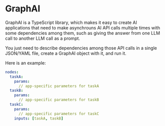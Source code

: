 # GraphAI

GraphAI is a TypeScript library, which makes it easy to create AI applications that need to make asynchrouns AI API calls multiple times with some dependencies among them, such as giving the answer from one LLM call to another LLM call as a prompt. 

You just need to describe dependencies among those API calls in a single JSON/YAML file, create a GraphAI object with it, and run it.

Here is an example:

```YAML
nodes:
  taskA:
    params:
      // app-specific parameters for taskA
  taskB:
    params:
      // app-specific parameters for taskB
  taskC:
    params:
      // app-specific parameters for taskC
    inputs: [taskA, taskB]
```

